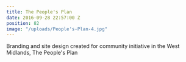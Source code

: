 ```yaml
---
title: The People's Plan
date: 2016-09-28 22:57:00 Z
position: 82
image: "/uploads/People's-Plan-4.jpg"
---
```


Branding and site design created for community initiative in the West Midlands, The People's Plan